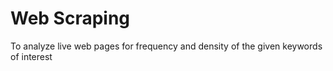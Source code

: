 # Web Scraping
 To analyze live web pages for frequency and density of the given keywords of interest
